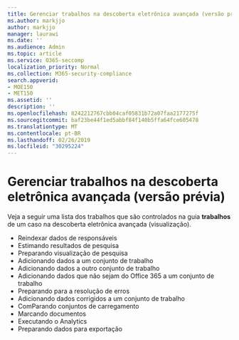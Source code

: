 ```yaml
---
title: Gerenciar trabalhos na descoberta eletrônica avançada (versão prévia)
ms.author: markjjo
author: markjjo
manager: laurawi
ms.date: ''
ms.audience: Admin
ms.topic: article
ms.service: O365-seccomp
localization_priority: Normal
ms.collection: M365-security-compliance
search.appverid:
- MOE150
- MET150
ms.assetid: ''
description: ''
ms.openlocfilehash: 8242212767cbb04caf05831b72a07faa2177275f
ms.sourcegitcommit: baf23be44f1ed5abbf84f140b5ffa64fce605478
ms.translationtype: MT
ms.contentlocale: pt-BR
ms.lasthandoff: 02/26/2019
ms.locfileid: "30295224"
---
```

# <a name="manage-jobs-in-advanced-ediscovery-preview"></a>Gerenciar trabalhos na descoberta eletrônica avançada (versão prévia)

Veja a seguir uma lista dos trabalhos que são controlados na guia **trabalhos** de um caso na descoberta eletrônica avançada (visualização).

- Reindexar dados de responsáveis
- Estimando resultados de pesquisa
- Preparando visualização de pesquisa
- Adicionando dados a um conjunto de trabalho
- Adicionando dados a outro conjunto de trabalho
- Adicionando dados que não sejam do Office 365 a um conjunto de trabalho
- Preparando para a resolução de erros
- Adicionando dados corrigidos a um conjunto de trabalho
- ComParando conjuntos de carregamento
- Marcando documentos
- Executando o Analytics
- Preparando dados para exportação
